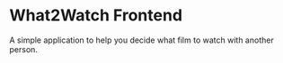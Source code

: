 # What2Watch Frontend

A simple application to help you decide what film to watch with another person.
